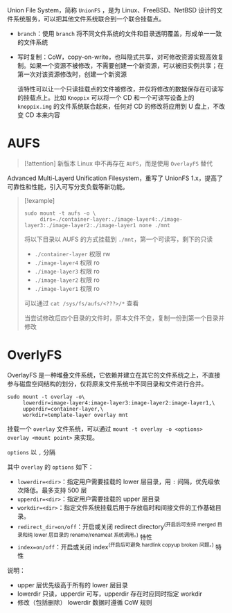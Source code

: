Union File System，简称 `UnionFS` ，是为 Linux、FreeBSD、NetBSD 设计的文件系统服务，可以把其他文件系统联合到一个联合挂载点。
* `branch`：使用 `branch` 将不同文件系统的文件和目录透明覆盖，形成单一一致的文件系统
* 写时复制：CoW，copy-on-write，也叫隐式共享，对可修改资源实现高效复制。如果一个资源不被修改，不需要创建一个新资源，可以被旧实例共享；在第一次对该资源修改时，创建一个新资源

  该特性可以让一个只读挂载点的文件被修改，并仅将修改的数据保存在可读写的挂载点上。比如 `Knoppix` 可以将一个 CD 和一个可读写设备上的 `knoppix.img` 的文件系统联合起来，任何对 CD 的修改将应用到 U 盘上，不改变 CD 本来内容
# AUFS

> [!attention] 新版本 Linux 中不再存在 `AUFS`，而是使用 `OverlayFS` 替代

Advanced Multi-Layerd Unification Filesystem，重写了 UnionFS 1.x，提高了可靠性和性能，引入可写分支负载等新功能。

> [!example] 
> ```shell
> sudo mount -t aufs -o \
>      dirs=./container-layer:./image-layer4:./image-layer3:./image-layer2:./image-layer1 none ./mnt
> ```
>
> 将以下目录以 AUFS 的方式挂载到 `./mnt`，第一个可读写，剩下的只读
>
> * `./container-layer` 权限 rw
> * `./image-layer4` 权限 ro
> * `./image-layer3` 权限 ro
> * `./image-layer2` 权限 ro
> * `./image-layer1` 权限 ro
>
> 可以通过 `cat /sys/fs/aufs/<???>/*` 查看
>
> 当尝试修改后四个目录的文件时，原本文件不变，复制一份到第一个目录并修改
# OverlyFS

OverlayFS 是一种堆叠文件系统，它依赖并建立在其它的文件系统之上，不直接参与磁盘空间结构的划分，仅将原来文件系统中不同目录和文件进行合并。

```shell
sudo mount -t overlay -o\
     lowerdir=image-layer4:image-layer3:image-layer2:image-layer1,\
     upperdir=container-layer,\
     workdir=template-layer overlay mnt
```

挂载一个 `overlay` 文件系统，可以通过 `mount -t overlay -o <options> overlay <mount point>` 来实现。

`options` 以 `,` 分隔

其中 `overlay` 的 `options` 如下：

* `lowerdir=<dir>`：指定用户需要挂载的 lower 层目录，用 `:` 间隔，优先级依次降低。最多支持 500 层
* `upperdir=<dir>`：指定用户需要挂载的 upper 层目录
* `workdir=<dir>`：指定文件系统挂载后用于存放临时和间接文件的工作基础目录。
* `redirect_dir=on/off`：开启或关闭 redirect directory<sup>(开启后可支持 merged 目录和纯 lower 层目录的 rename/renameat 系统调用。)</sup> 特性
* `index=on/off`：开启或关闭 index<sup>(开启后可避免 hardlink copyup broken 问题。)</sup> 特性

说明：

* upper 层优先级高于所有的 lower 层目录
* lowerdir 只读，upperdir 可写，upperdir 存在时应同时指定 workdir
* 修改（包括删除） lowerdir 数据时遵循 CoW 规则

‍
